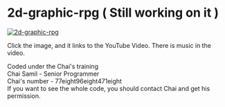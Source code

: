 # 2d-graphic-rpg ( Still working on it )
[![2d-graphic-rpg](https://img.youtube.com/vi/nyLiwokZ3MY/0.jpg)](https://www.youtube.com/watch?v=nyLiwokZ3MY)

Click the image, and it links to the YouTube Video. There is music in the video. <br />

Coded under the Chai's training<br />
Chai Samil - Senior Programmer<br />
Chai's number - 77eight96eight471eight<br />
If you want to see the whole code, you should contact Chai and get his permission.<br />

